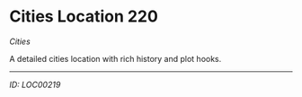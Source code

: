 # Cities Location 220

*Cities*

A detailed cities location with rich history and plot hooks.

---
*ID: LOC00219*